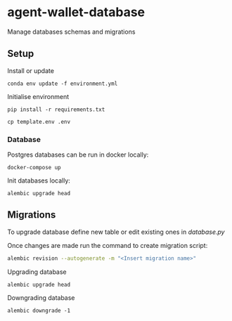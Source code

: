 # agent-wallet-database

Manage databases schemas and migrations

## Setup

Install or update

```shell
conda env update -f environment.yml
```

Initialise environment

```shell
pip install -r requirements.txt
```

```shell
cp template.env .env
```

### Database

Postgres databases can be run in docker locally:

```shell
docker-compose up
```

Init databases locally:

```shell
alembic upgrade head
```

## Migrations

To upgrade database define new table or edit existing ones in *database.py*

Once changes are made run the command to create migration script:

```bash
alembic revision --autogenerate -m "<Insert migration name>"
```

Upgrading database

```shell
alembic upgrade head
```

Downgrading database

```shell
alembic downgrade -1
```
